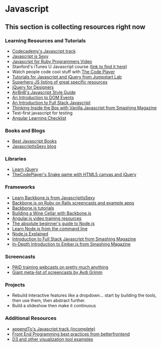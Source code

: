 # Javascript

## This section is collecting resources right now

### Learning Resources and Tutorials
* [Codecademy's Javascript track](http://www.codecademy.com/tracks/javascript)
* [Javascript is Sexy](http://javascriptissexy.com/how-to-learn-javascript-properly/)
* [Javascript for Ruby Programmers Video](https://www.youtube.com/watch?v=wWIGEM4E9iw&list=PLxNY6twFc_xCxdSPLlxUS4C0VO3sni2DA)
* Stanford's iTunes U Javascript course ([link to find it here](http://itunes.stanford.edu/content/quickstart.html))
* Watch people code cool stuff with [The Code Player](http://thecodeplayer.com/)
* [Tutorials for Javascript and jQuery from Jumpstart Lab](http://tutorials.jumpstartlab.com/)
* [Superhero JS listing of great specific resources](http://superherojs.com/)
* [jQuery for Designers](http://jqueryfordesigners.com/)
* [AirBnB's Javascript Style Guide](https://github.com/airbnb/javascript)
* [An Introduction to DOM Events](http://coding.smashingmagazine.com/2013/11/12/an-introduction-to-dom-events/)
* [An Introduction to Full Stack Javascript](http://coding.smashingmagazine.com/2013/11/21/introduction-to-full-stack-javascript/)
* [Thinking Inside the Box with Vanilla Javascript from Smashing Magazine](http://coding.smashingmagazine.com/2013/10/06/inside-the-box-with-vanilla-javascript/)
* Test-first javascript for testing
* [Angular Learning Checklist](http://www.thinkster.io/pick/GtaQ0oMGIl/a-better-way-to-learn-angularjs)

### Books and Blogs
* [Best Javascript Books](http://cwebbdesign.tumblr.com/post/22508060129/4-best-javascript-books)
* [JavascriptIsSexy blog](http://javascriptissexy.com)

### Libraries
* [Learn jQuery](http://learn.jquery.com/)
* [TheCodePlayer's Snake game with HTML5 canvas and jQuery](http://thecodeplayer.com/walkthrough/html5-game-tutorial-make-a-snake-game-using-html5-canvas-jquery)

### Frameworks
* [Learn Backbone.js from JavascriptIsSexy](http://javascriptissexy.com/learn-backbone-js-completely/)
* [Backbone.js on Ruby on Rails screencasts and example apps](http://www.backbonerails.com/)
* [Backbone.js tutorials](http://backbonetutorials.com/)
* [Building a Wine Cellar with Backbone.js](http://coenraets.org/blog/2011/12/backbone-js-wine-cellar-tutorial-part-1-getting-started/)
* [Angular.js video training resources](http://www.egghead.io)
* [The absolute beginner's guide to Node.js](http://blog.modulus.io/absolute-beginners-guide-to-nodejs)
* [Learn Node.js from the command line](https://github.com/rvagg/learnyounode)
* [Node.js Explained](http://kunkle.org/nodejs-explained-pres/)
* [Introduction to Full Stack Javascript from Smashing Magazine](http://coding.smashingmagazine.com/2013/11/21/introduction-to-full-stack-javascript/)
* [In-Depth Introduction to Ember.js from Smashing Magazine](http://coding.smashingmagazine.com/2013/11/07/an-in-depth-introduction-to-ember-js/)

### Screencasts
* [PAID training webcasts on pretty much anything](https://www.bitcast.io/)
* [Giant meta-list of screencasts by Avdi Grimm](http://devblog.avdi.org/2013/06/21/a-list-of-programming-screencast-series/)

### Projects
* Rebuild interactive features like a dropdown... start by building the tools, then use them, then abstract further.
* Build a slideshow then make it continuous

### Additional Resources
* [appendTo's Javascript track (incomplete)](http://learn.appendto.com/lesson/javascript-101)
* [Front End Programming best practices from betterfrontend](http://betterfrontend.com/)
* [D3 and other visualization tool examples](http://tributary.io)





